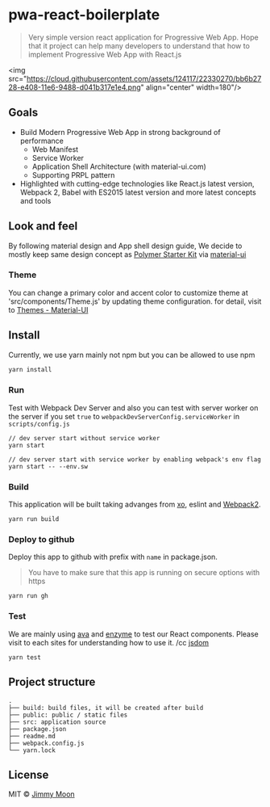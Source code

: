 # pwa-react-boilerplate

> Very simple version react application for Progressive Web App. Hope that it project can help many developers to understand that how to implement Progressive Web App with React.js

<img src="https://cloud.githubusercontent.com/assets/124117/22330270/bb6b2728-e408-11e6-9488-d041b317e1e4.png" align="center" width=180"/>

## Goals

- Build Modern Progressive Web App in strong background of performance
	- Web Manifest
	- Service Worker
	- Application Shell Architecture (with material-ui.com)
	- Supporting PRPL pattern
- Highlighted with cutting-edge technologies like React.js latest version, Webpack 2, Babel with ES2015 latest version and more latest concepts and tools

## Look and feel

By following material design and App shell design guide, We decide to mostly keep same design concept as [Polymer Starter Kit](https://github.com/PolymerElements/polymer-starter-kit) via [material-ui](https://material-ui.com)

### Theme

You can change a primary color and accent color to customize theme at 'src/components/Theme.js' by updating theme configuration. for detail, visit to [Themes - Material-UI](https://goo.gl/jcKqML)

## Install

Currently, we use yarn mainly not npm but you can be allowed to use npm

```js
yarn install
```

### Run

Test with Webpack Dev Server and also you can test with server worker on the server if you set `true` to `webpackDevServerConfig.serviceWorker` in `scripts/config.js`

```
// dev server start without service worker
yarn start

// dev server start with service worker by enabling webpack's env flag
yarn start -- --env.sw
```

### Build

This application will be built taking advanges from [xo](https://github.com/sindresorhus/xo), eslint and [Webpack2](https://webpack.js.org/).

```
yarn run build
```
### Deploy to github

Deploy this app to github with prefix with `name` in package.json.

> You have to make sure that this app is running on secure options with https

```
yarn run gh
```

### Test

We are mainly using [ava](https://github.com/avajs/ava) and [enzyme](https://github.com/airbnb/enzyme) to test our React components. Please visit to each sites for understanding how to use it. /cc [jsdom](https://github.com/tmpvar/jsdom)

```
yarn test
```

## Project structure

```
.
├── build: build files, it will be created after build
├── public: public / static files
├── src: application source
├── package.json
├── readme.md
├── webpack.config.js
└── yarn.lock
```

## License

MIT © [Jimmy Moon](http://ragingwind.me)
